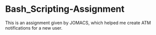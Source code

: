# Bash_Scripting-Assignment
This is an assignment given by JOMACS, which helped me create ATM notifications for a new user. 
